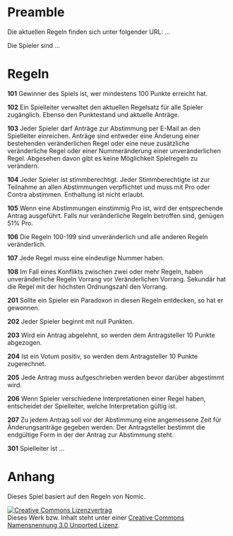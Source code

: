 # Preamble

Die aktuellen Regeln finden sich unter folgender URL: ...

Die Spieler sind ...

# Regeln

**101**
Gewinner des Spiels ist, wer mindestens 100 Punkte erreicht hat.

**102**
Ein Spielleiter verwaltet den aktuellen Regelsatz für alle Spieler zugänglich.
Ebenso den Punktestand und aktuelle Anträge.

**103**
Jeder Spieler darf Anträge zur Abstimmung per E-Mail an den Spielleiter einreichen.
Anträge sind entweder eine Änderung einer bestehenden veränderlichen Regel
oder eine neue zusätzliche veränderliche Regel
oder einer Nummeränderung einer unveränderlichen Regel.
Abgesehen davon gibt es keine Möglichkeit Spielregeln zu verändern.

**104**
Jeder Spieler ist stimmberechtigt.
Jeder Stimmberechtigte ist zur Teilnahme an allen Abstimmungen verpflichtet
und muss mit Pro oder Contra abstimmen.
Enthaltung ist nicht erlaubt.

**105**
Wenn eine Abstimmungen einstimmig Pro ist, wird der entsprechende Antrag ausgeführt.
Falls nur veränderliche Regeln betroffen sind, genügen 51% Pro.

**106**
Die Regeln 100-199 sind unveränderlich und alle anderen Regeln veränderlich.

**107**
Jede Regel muss eine eindeutige Nummer haben.

**108**
Im Fall eines Konflikts zwischen zwei oder mehr Regeln,
haben unveränderliche Regeln Vorrang vor Veränderlichen Vorrang.
Sekundär hat die Regel mit der höchsten Ordnungszahl den Vorrang.

**201**
Sollte ein Spieler ein Paradoxon in diesen Regeln entdecken, so hat er gewonnen.

**202**
Jeder Spieler beginnt mit null Punkten.

**203**
Wird ein Antrag abgelehnt, so werden dem Antragsteller 10 Punkte abgezogen.

**204**
Ist ein Votum positiv, so werden dem Antragsteller 10 Punkte zugerechnet.

**205**
Jede Antrag muss aufgeschrieben werden bevor darüber abgestimmt wird.

**206**
Wenn Spieler verschiedene Interpretationen einer Regel haben,
entscheidet der Spielleiter, welche Interpretation gültig ist.

**207**
Zu jedem Antrag soll vor der Abstimmung eine angemessene Zeit für Änderungsanträge gegeben werden.
Der Antragsteller bestimmt die endgültige Form in der der Antrag zur Abstimmung steht.

**301**
Spielleiter ist ...

# Anhang

Dieses Spiel basiert auf den Regeln von Nomic.

<a rel="license" href="http://creativecommons.org/licenses/by/3.0/deed.de"><img alt="Creative Commons Lizenzvertrag" style="border-width:0" src="http://i.creativecommons.org/l/by/3.0/88x31.png" /></a><br />Dieses Werk bzw. Inhalt steht unter einer <a rel="license" href="http://creativecommons.org/licenses/by/3.0/deed.de">Creative Commons Namensnennung 3.0 Unported Lizenz</a>.
